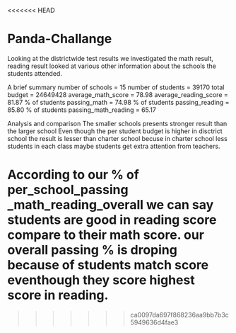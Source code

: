 <<<<<<< HEAD
# Panda-Challange
Looking at the districtwide test results we investigated the math result, reading result looked at various other information about the schools the students attended.

A brief summary number of schools = 15 number of students = 39170 total budget = 24649428 average_math_score = 78.98 average_reading_score = 81.87 % of students passing_math = 74.98 % of students passing_reading = 85.80 % of students passing_math_reading = 65.17

Analysis and comparison The smaller schools presents stronger result than the larger school Even though the per student budget is higher in disctrict school the result is lesser than charter school becuse in charter school less students in each class maybe students get extra attention from teachers.

According to our % of per_school_passing _math_reading_overall we can say students are good in reading score compare to their math score. our overall passing % is droping because of students match score eventhough they score highest score in reading.
=======

>>>>>>> ca0097da697f868236aa9bb7b3c5949636d4fae3
